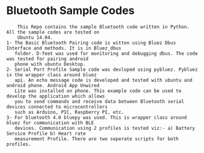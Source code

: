 # Bluetooth Sample Codes

        This Repo contains the sample Bluetooth code written in Python. All the sample codes are tested on 
        Ubuntu 14.04.
    1- The Basic Bluetooth Pairing code is witten using Bluez Dbus Interface and methods. It is in Bluez_dbus
       folder. D-feet was used for monitoring and debugging dbus. The code was tested for pairing android
       phone with ubuntu Desktop.
    2- Serial Port Profile Sample code was devloped using pybluez. Pybluez is the wrapper class around bluez
       api. An echo message code is developed and tested with ubuntu and android phone. Android App Unwired
       Lite was installed on phone. This example code can be used to develop the application which allows
       you to send commands and receive data between Bluetooth serial devices connected to microcontrollers
       such as Arduino, PIC, Raspberry PI, etc.
    3- For bluetooth 4.0 bluepy was used. This is wrapper class around bluez for communication with BLE
       devices. Communication using 2 profiles is tested viz:- a) Battery Service Profile b) Heart rate
       measurement Profile. There are two seperate scripts for both profiles.
